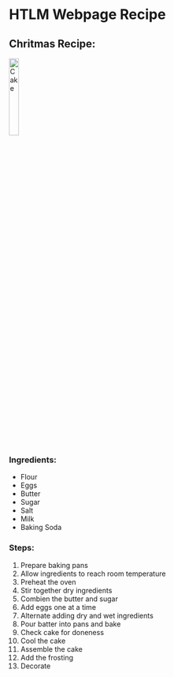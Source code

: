 <h1> HTLM Webpage Recipe </h1>
<h2> Chritmas Recipe: </h2>

<img   src=""
        title="Cake"
        width="20%"
        height="20%" />
        
<h3> Ingredients: </h3>
        
<b>  </b>
<ul>
  <li> Flour </li>
  <li> Eggs </li>
  <li> Butter </li>
  <li> Sugar </li>
  <li> Salt </li>
  <li> Milk </li>
  <li> Baking Soda </li>
</ul>


<h3> Steps: </h3>
  
 <ol> 
  <li> Prepare baking pans </li>
  <li> Allow ingredients to reach room temperature </li>
  <li> Preheat the oven </li>
  <li> Stir together dry ingredients </li>
  <li> Combien the butter and sugar </li>
  <li> Add eggs one at a time </li>
  <li> Alternate adding dry and wet ingredients </li>
  <li> Pour batter into pans and bake </li>
  <li> Check cake for doneness </li>
  <li> Cool the cake </li> 
  <li> Assemble the cake </li>
  <li> Add the frosting </li>
  <li> Decorate </li> 
        
</ol>
